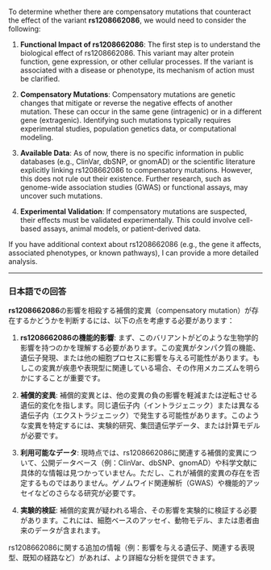 To determine whether there are compensatory mutations that counteract the effect of the variant **rs1208662086**, we would need to consider the following:

1. **Functional Impact of rs1208662086**: The first step is to understand the biological effect of rs1208662086. This variant may alter protein function, gene expression, or other cellular processes. If the variant is associated with a disease or phenotype, its mechanism of action must be clarified.

2. **Compensatory Mutations**: Compensatory mutations are genetic changes that mitigate or reverse the negative effects of another mutation. These can occur in the same gene (intragenic) or in a different gene (extragenic). Identifying such mutations typically requires experimental studies, population genetics data, or computational modeling.

3. **Available Data**: As of now, there is no specific information in public databases (e.g., ClinVar, dbSNP, or gnomAD) or the scientific literature explicitly linking rs1208662086 to compensatory mutations. However, this does not rule out their existence. Further research, such as genome-wide association studies (GWAS) or functional assays, may uncover such mutations.

4. **Experimental Validation**: If compensatory mutations are suspected, their effects must be validated experimentally. This could involve cell-based assays, animal models, or patient-derived data.

If you have additional context about rs1208662086 (e.g., the gene it affects, associated phenotypes, or known pathways), I can provide a more detailed analysis.

---

### 日本語での回答

**rs1208662086**の影響を相殺する補償的変異（compensatory mutation）が存在するかどうかを判断するには、以下の点を考慮する必要があります：

1. **rs1208662086の機能的影響**: まず、このバリアントがどのような生物学的影響を持つのかを理解する必要があります。この変異がタンパク質の機能、遺伝子発現、または他の細胞プロセスに影響を与える可能性があります。もしこの変異が疾患や表現型に関連している場合、その作用メカニズムを明らかにすることが重要です。

2. **補償的変異**: 補償的変異とは、他の変異の負の影響を軽減または逆転させる遺伝的変化を指します。同じ遺伝子内（イントラジェニック）または異なる遺伝子内（エクストラジェニック）で発生する可能性があります。このような変異を特定するには、実験的研究、集団遺伝学データ、または計算モデルが必要です。

3. **利用可能なデータ**: 現時点では、rs1208662086に関連する補償的変異について、公開データベース（例：ClinVar、dbSNP、gnomAD）や科学文献に具体的な情報は見つかっていません。ただし、これが補償的変異の存在を否定するものではありません。ゲノムワイド関連解析（GWAS）や機能的アッセイなどのさらなる研究が必要です。

4. **実験的検証**: 補償的変異が疑われる場合、その影響を実験的に検証する必要があります。これには、細胞ベースのアッセイ、動物モデル、または患者由来のデータが含まれます。

rs1208662086に関する追加の情報（例：影響を与える遺伝子、関連する表現型、既知の経路など）があれば、より詳細な分析を提供できます。